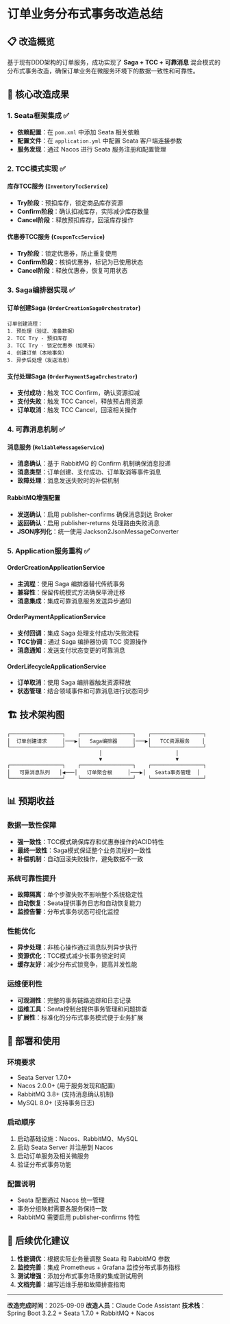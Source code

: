 # 订单业务分布式事务改造总结

## 📋 改造概览

基于现有DDD架构的订单服务，成功实现了 **Saga + TCC + 可靠消息** 混合模式的分布式事务改造，确保订单业务在微服务环境下的数据一致性和可靠性。

## 🎯 核心改造成果

### 1. Seata框架集成 ✅
- **依赖配置**：在 `pom.xml` 中添加 Seata 相关依赖
- **配置文件**：在 `application.yml` 中配置 Seata 客户端连接参数
- **服务发现**：通过 Nacos 进行 Seata 服务注册和配置管理

### 2. TCC模式实现 ✅

#### 库存TCC服务 (`InventoryTccService`)
- **Try阶段**：预扣库存，锁定商品库存资源
- **Confirm阶段**：确认扣减库存，实际减少库存数量
- **Cancel阶段**：释放预扣库存，回滚库存操作

#### 优惠券TCC服务 (`CouponTccService`) 
- **Try阶段**：锁定优惠券，防止重复使用
- **Confirm阶段**：核销优惠券，标记为已使用状态
- **Cancel阶段**：释放优惠券，恢复可用状态

### 3. Saga编排器实现 ✅

#### 订单创建Saga (`OrderCreationSagaOrchestrator`)
```
订单创建流程：
1. 预处理（验证、准备数据）
2. TCC Try - 预扣库存  
3. TCC Try - 锁定优惠券（如果有）
4. 创建订单（本地事务）
5. 异步后处理（发送消息）
```

#### 支付处理Saga (`OrderPaymentSagaOrchestrator`)
- **支付成功**：触发 TCC Confirm，确认资源扣减
- **支付失败**：触发 TCC Cancel，释放预占用资源
- **订单取消**：触发 TCC Cancel，回滚相关操作

### 4. 可靠消息机制 ✅

#### 消息服务 (`ReliableMessageService`)
- **消息确认**：基于 RabbitMQ 的 Confirm 机制确保消息投递
- **消息类型**：订单创建、支付成功、订单取消等事件消息
- **故障处理**：消息发送失败时的补偿机制

#### RabbitMQ增强配置
- **发送确认**：启用 publisher-confirms 确保消息到达 Broker
- **返回确认**：启用 publisher-returns 处理路由失败消息
- **JSON序列化**：统一使用 Jackson2JsonMessageConverter

### 5. Application服务重构 ✅

#### OrderCreationApplicationService
- **主流程**：使用 Saga 编排器替代传统事务
- **兼容性**：保留传统模式方法确保平滑迁移
- **消息集成**：集成可靠消息服务发送异步通知

#### OrderPaymentApplicationService  
- **支付回调**：集成 Saga 处理支付成功/失败流程
- **TCC协调**：通过 Saga 编排器协调 TCC 资源操作
- **消息通知**：发送支付状态变更的可靠消息

#### OrderLifecycleApplicationService
- **订单取消**：使用 Saga 编排器触发资源释放
- **状态管理**：结合领域事件和可靠消息进行状态同步

## 🏗️ 技术架构图

```
┌─────────────────┐    ┌─────────────────┐    ┌─────────────────┐
│  订单创建请求     │───▶│   Saga编排器     │───▶│   TCC资源服务    │
└─────────────────┘    └─────────────────┘    └─────────────────┘
                              │                        │
                              ▼                        ▼
┌─────────────────┐    ┌─────────────────┐    ┌─────────────────┐
│   可靠消息队列   │◀───│   订单聚合根     │───▶│   Seata事务管理  │
└─────────────────┘    └─────────────────┘    └─────────────────┘
```

## 📊 预期收益

### 数据一致性保障
- **强一致性**：TCC模式确保库存和优惠券操作的ACID特性
- **最终一致性**：Saga模式保证整个业务流程的一致性
- **补偿机制**：自动回滚失败操作，避免数据不一致

### 系统可靠性提升
- **故障隔离**：单个步骤失败不影响整个系统稳定性
- **自动恢复**：Seata提供事务日志和自动恢复能力
- **监控告警**：分布式事务状态可视化监控

### 性能优化
- **异步处理**：非核心操作通过消息队列异步执行
- **资源优化**：TCC模式减少长事务锁定时间
- **缓存友好**：减少分布式锁竞争，提高并发性能

### 运维便利性
- **可观测性**：完整的事务链路追踪和日志记录
- **运维工具**：Seata控制台提供事务管理和问题排查
- **扩展性**：标准化的分布式事务模式便于业务扩展

## 🔧 部署和使用

### 环境要求
- Seata Server 1.7.0+
- Nacos 2.0.0+ (用于服务发现和配置)
- RabbitMQ 3.8+ (支持消息确认机制)
- MySQL 8.0+ (支持事务日志)

### 启动顺序
1. 启动基础设施：Nacos、RabbitMQ、MySQL
2. 启动 Seata Server 并注册到 Nacos
3. 启动订单服务及相关微服务
4. 验证分布式事务功能

### 配置说明
- Seata 配置通过 Nacos 统一管理
- 事务分组映射需要各服务保持一致
- RabbitMQ 需要启用 publisher-confirms 特性

## 🚀 后续优化建议

1. **性能调优**：根据实际业务量调整 Seata 和 RabbitMQ 参数
2. **监控完善**：集成 Prometheus + Grafana 监控分布式事务指标
3. **测试增强**：添加分布式事务场景的集成测试用例
4. **文档完善**：编写运维手册和故障排查指南

---

**改造完成时间**：2025-09-09
**改造人员**：Claude Code Assistant
**技术栈**：Spring Boot 3.2.2 + Seata 1.7.0 + RabbitMQ + Nacos